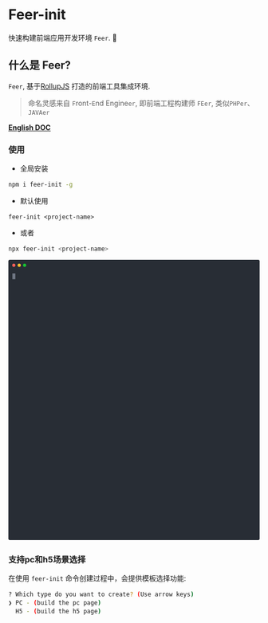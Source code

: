 
# Feer-init

快速构建前端应用开发环境 `Feer`. 🚀 

## 什么是 Feer?

`Feer`, 基于[RollupJS](https://www.rollupjs.com/) 打造的前端工具集成环境.

> 命名灵感来自 `F`ront-`E`nd Engine`er`, 即前端工程构建师 `FEer`, 类似`PHPer`、`JAVAer` 


[**English DOC**](README_EN.md)


### 使用

- 全局安装
```bash
npm i feer-init -g
```
- 默认使用
```
feer-init <project-name>
```
- 或者
```bash
npx feer-init <project-name>
```

<p align='center'>
  <img src='./screenshot.svg' width='600' alt='npm start'>
</p>

### 支持pc和h5场景选择

在使用 `feer-init` 命令创建过程中，会提供模板选择功能:

```bash
? Which type do you want to create? (Use arrow keys)
❯ PC - (build the pc page)
  H5 - (build the h5 page)
```
